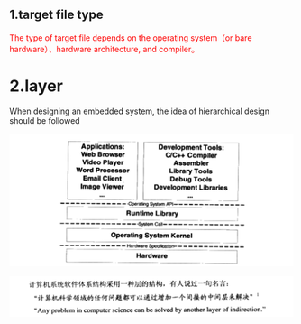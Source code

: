 ## 1.target file type

<font color='red'>The type of target file depends on the operating system（or bare hardware）、hardware architecture, and compiler。</font>

# 2.layer 

When designing an embedded system, the idea of hierarchical design should be followed

![](picture/layer.png)

![](picture/quote.png)